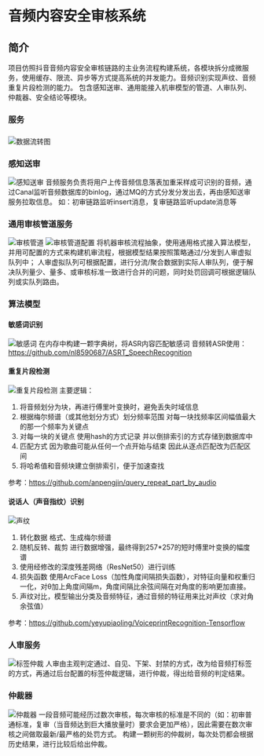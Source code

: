 # 音频内容安全审核系统

## 简介
  项目仿照抖音音频内容安全审核链路的主业务流程构建系统，各模块拆分成微服务，使用缓存、限流、异步等方式提高系统的并发能力。音频识别实现声纹、音频重复片段检测的能力。
  包含感知送审、通用能接入机审模型的管道、人审队列、仲裁器、安全结论等模块。

### 服务

###
![数据流转图](img/数据流转图.png "数据流转图")

### 感知送审
![感知送审](img/感知送审.png "感知送审")
音频服务负责将用户上传音频信息落表加重采样成可识别的音频，通过Canal监听音频数据库的binlog，通过MQ的方式分发分发出去，再由感知送审服务拉取信息。
如：初审链路监听insert消息，复审链路监听update消息等

### 通用审核管道服务
![审核管道](img/审核管道.png "审核管道")
![审核管道配置](img/审核管道配置.png "审核管道配置")
将机器审核流程抽象，使用通用格式接入算法模型，并用可配置的方式来构建机审流程，根据模型结果按照策略通过/分发到人审虚拟队列中；
人审虚拟队列可根据配置，进行分流/聚合数据到实际人审队列，便于解决队列量少、量多、或审核标准一致进行合并的问题，同时处罚回调可根据逻辑队列或实队列路由。

### 算法模型
#### 敏感词识别
![敏感词](img/敏感词.png "敏感词")
在内存中构建一颗字典树，将ASR内容匹配敏感词
音频转ASR使用： https://github.com/nl8590687/ASRT_SpeechRecognition

#### 重复片段检测
![重复片段检测](img/重复片段检测.jpg "重复片段检测")
主要逻辑：
1. 将音频划分为块，再进行傅里叶变换时，避免丢失时域信息
2. 根据梅尔频谱（或其他划分方式）划分频率范围 对每一块找频率区间幅值最大的那一个频率为关键点
3. 对每一块的关键点 使用hash的方式记录 并以倒排索引的方式存储到数据库中
4. 匹配方式 因为歌曲可能从任何一个点开始与结束 因此从逐点匹配改为匹配区间
5. 将哈希值和音频块建立倒排索引，便于加速查找

参考：https://github.com/anpengjin/query_repeat_part_by_audio

#### 说话人（声音指纹）识别
![声纹](img/声纹.png "声纹")
1. 转化数据 格式、生成梅尔频谱
2. 随机反转、裁剪 进行数据增强，最终得到257*257的短时傅里叶变换的幅度谱
3. 使用经修改的深度残差网络（ResNet50）进行训练
4. 损失函数 使用ArcFace Loss（加性角度间隔损失函数），对特征向量和权重归一化，对θ加上角度间隔m，角度间隔比余弦间隔在对角度的影响更加直接。
5. 声纹对比，模型输出分类及音频特征，通过音频的特征用来比对声纹（求对角余弦值）

参考：https://github.com/yeyupiaoling/VoiceprintRecognition-Tensorflow


### 人审服务
![标签仲裁](img/标签仲裁.png "标签仲裁")
人审由主观判定通过、自见、下架、封禁的方式，改为给音频打标签的方式，再通过后台配置的标签仲裁逻辑，进行仲裁，得出给音频的判定结果。


### 仲裁器
![仲裁器](img/仲裁器.png "仲裁器")
一段音频可能经历过数次审核，每次审核的标准是不同的（如：初审普通标准，复审（当音频达到巨大播放量时）要求会更加严格），因此需要在数次审核之间做取最新/最严格的处罚方式。
构建一颗树形的仲裁树，每次处罚都会根据历史结果，进行比较后给出仲裁。

